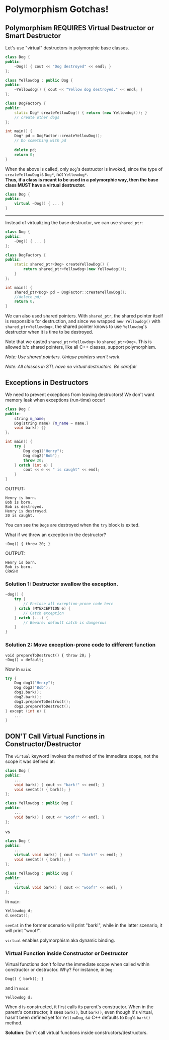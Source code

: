 # Polymorphism Gotchas!

## Polymorphism REQUIRES Virtual Destructor or Smart Destructor
Let's use "virtual" destructors in polymorphic base classes.
```C++
class Dog {
public:
	~Dog() { cout << "Dog destroyed" << endl; }
};

class Yellowdog : public Dog {
public:
	~Yellowdog() { cout << "Yellow dog destroyed." << endl; }
};

class DogFactory {
public:
	static Dog* createYellowDog() { return (new Yellowdog()); }
    // create other dogs
};

int main() {
	Dog* pd = DogFactor::createYellowDog();
    // Do something with pd
    
    delete pd;
    return 0;
}
```
When the above is called, only `Dog`'s destructor is invoked, since the type of `createYellowDog` is `Dog*`, not `Yellowdog*`.  
**Thus, if a class is meant to be used in a polymorphic way, then the base class MUST have a virtual destructor.**
```C++
class Dog {
public:
	virtual ~Dog() { ... }
}
```
---

Instead of virtualizing the base destructor, we can use `shared_ptr`:
```C++
class Dog {
public:
	~Dog() { ... }
};

class DogFactory {
public:
	static shared_ptr<Dog> createYellowDog() {
    	return shared_ptr<Yellowdog>(new Yellowdog());
    }
};

int main() {
	shared_ptr<Dog> pd = DogFactor::createYellowDog();
    //delete pd;
    return 0;
}
```
We can also used shared pointers. With `shared_ptr`, the shared pointer itself is responsible for destruction, and since we wrapped `new Yellowdog()` with `shared_ptr<Yellowdog>`, the shared pointer knows to use `Yellowdog`'s destructor when it is time to be destroyed.

Note that we casted `shared_ptr<Yellowdog>` to `shared_ptr<Dog>`. This is allowed b/c shared pointers, like all C++ classes, support polymorphism.

_Note: Use shared pointers. Unique pointers won't work._

_Note: All classes in STL have no virtual destructors. Be careful!_


## Exceptions in Destructors
We need to prevent exceptions from leaving destructors! We don't want memory leak when exceptions (run-time) occur!
```C++
class Dog {
public:
	string m_name;
    Dog(string name) {m_name = name;}
    void bark() {}
};

int main() {
	try {
    	Dog dog1("Henry");
        Dog dog2("Bob");
        throw 20;
    } catch (int e) {
    	cout << e << " is caught" << endl;
    }
}
```  
OUTPUT:

	Henry is born.
    Bob is born.
    Bob is destroyed.
    Henry is destroyed.
    20 is caught.

You can see the `Dog`s are destroyed when the `try` block is exited.

What if we threw an exception in the destructor?

	~Dog() { throw 20; }
    
OUTPUT:

	Henry is born.
    Bob is born.
    CRASH!

### Solution 1: Destructor swallow the exception.
```C++
~dog() {
	try {
    	// Enclose all exception-prone code here
    } catch (MYEXCEPTION e) {
    	// Catch exception
    } catch (...) {
    	// Beware: default catch is dangerous
    }
}
```
### Solution 2: Move exception-prone code to different function

	void prepareToDestruct() { throw 20; }
    ~Dog() = default;
    
Now in `main`:
```C++
try {
    Dog dog1("Henry");
    Dog dog2("Bob");
    dog1.bark();
    dog2.bark();
    dog1.prepareToDestruct();
    dog2.prepareToDestruct();
} except (int e) {
	...
}
```

## DON'T Call Virtual Functions in Constructor/Destructor
The `virtual` keyword invokes the method of the immediate scope, not the scope it was defined at:
```C++
class Dog [
public:
	...
    void bark() { cout << "bark!" << endl; }
    void seeCat() { bark(); }
};

class Yellowdog : public Dog {
public:
	...
    void bark() { cout << "woof!" << endl; }
};
 ```   
vs
```C++
class Dog {
public:
	...
    virtual void bark() { cout << "bark!" << endl; }
    void seeCat() { bark(); }
};

class Yellowdog : public Dog {
public:
	...
    virtual void bark() { cout << "woof!" << endl; }
};
```
In `main`:
```C++
Yellowdog d;
d.seeCat();
``` 
`seeCat` in the former scenario will print "bark!", while in the latter scenario, it will print "woof!".

`virtual` enables polymorphism aka dynamic binding.

### Virtual Function inside Constructor or Destructor
Virtual functions don't follow the immediate scope when called within constructor or destructor. Why? For instance, in `Dog`:

	Dog() { bark(); }
    
and in `main`:

	Yellowdog d;

When `d` is constructed, it first calls its parent's constructor. When in the parent's constructor, it sees `bark()`, but `bark()`, even though it's virtual, hasn't been defined yet for `YellowDog`, so C++ defaults to `Dog`'s `bark()` method.

**Solution**: Don't call virtual functions inside constructors/destructors.
